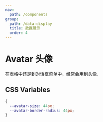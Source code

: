 ```yaml
---
nav:
  path: /components
group:
  path: /data-display
  title: 数据展示
  order: 4
---
```

# Avatar 头像

在表格中还是到对话框菜单中，经常会用到头像.

<code src="./demo/demo.tsx"></code>

<API src="./Avatar.tsx"></API>

## CSS Variables

```css
{
  --avatar-size: 44px;
  --avatar-border-radius: 44px;
}
```

